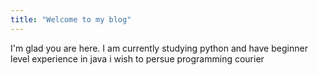 ```yaml
---
title: "Welcome to my blog"
---
```


I'm glad you are here. I am currently studying python and have beginner level experience in java i wish to persue programming courier 
